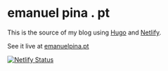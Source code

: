 # emanuel pina . pt  

This is the source of my blog using [Hugo](https://gohugo.io/) and [Netlify](https://www.netlify.com/).

See it live at [emanuelpina.pt](https://emanuelpina.pt)

[![Netlify Status](https://api.netlify.com/api/v1/badges/292dd33c-e7cf-42c8-bd2a-e4de45576976/deploy-status)](https://app.netlify.com/sites/emanuelpina/deploys)
